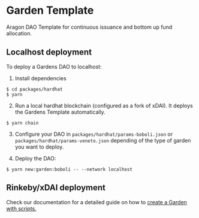 # Garden Template

Aragon DAO Template for continuous issuance and bottom up fund allocation.

## Localhost deployment

To deploy a Gardens DAO to localhost:

1. Install dependencies

```
$ cd packages/hardhat
$ yarn
```

2. Run a local hardhat blockchain (configured as a fork of xDAI). It deploys the Gardens Template automatically.

```
$ yarn chain
```

3. Configure your DAO in `packages/hardhat/params-boboli.json` or `packages/hardhat/params-veneto.json` depending of the type of garden you want to deploy.

4. Deploy the DAO:

```
$ yarn new:garden:boboli -- --network localhost
```

## Rinkeby/xDAI deployment

Check our documentation for a detailed guide on how to [create a Garden with scripts.](https://1hive.gitbook.io/gardens/garden-creators/create-a-garden/create-a-garden-with-scripts)
